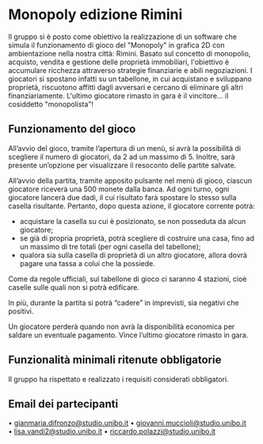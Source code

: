 # Monopoly edizione Rimini

Il gruppo si è posto come obiettivo la realizzazione di un software che simula il funzionamento di gioco del "Monopoly" in grafica 2D con ambientazione nella nostra città: Rimini.
Basato sul concetto di monopolio, acquisto, vendita e gestione delle proprietà immobiliari, l'obiettivo è accumulare ricchezza attraverso strategie finanziarie e abili negoziazioni.
I giocatori si spostano infatti su un tabellone, in cui acquistano e sviluppano proprietà, riscuotono affitti dagli avversari e cercano di eliminare gli altri finanziariamente.
L'ultimo giocatore rimasto in gara è il vincitore... il cosiddetto "monopolista"!

## Funzionamento del gioco

All’avvio del gioco, tramite l’apertura di un menù, si avrà la possibilità di scegliere il numero di giocatori, da 2 ad un massimo di 5. Inoltre, sarà presente un’opzione per visualizzare il resoconto delle partite salvate.

All’avvio della partita, tramite apposito pulsante nel menù di gioco, ciascun giocatore riceverà una 500 monete dalla banca.
Ad ogni turno, ogni giocatore lancerà due dadi, il cui risultato farà spostare lo stesso sulla casella risultante. Pertanto, dopo questa azione, il giocatore corrente potrà:

- acquistare la casella su cui è posizionato, se non posseduta da alcun giocatore;
- se già di propria proprietà, potrà scegliere di costruire una casa, fino ad un massimo di tre totali (per ogni casella del tabellone);
- qualora sia sulla casella di proprietà di un altro giocatore, allora dovrà pagare una tassa a colui che la possiede.

Come da regole ufficiali, sul tabellone di gioco ci saranno 4 stazioni, cioè caselle sulle quali non si potrà edificare.

In più, durante la partita si potrà “cadere” in imprevisti, sia negativi che positivi.

Un giocatore perderà quando non avrà la disponibilità economica per saldare un eventuale pagamento. Vince l’ultimo giocatore rimasto in gara.

## Funzionalità minimali ritenute obbligatorie

Il gruppo ha rispettato e realizzato i requisiti considerati obbligatori.

## Email dei partecipanti

• gianmaria.difronzo@studio.unibo.it
• giovanni.muccioli@studio.unibo.it  
• lisa.vandi2@studio.unibo.it
• riccardo.polazzi@studio.unibo.it
